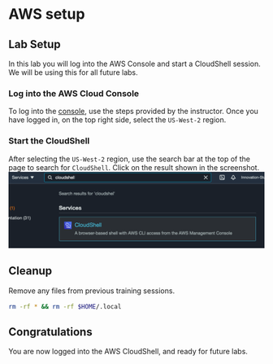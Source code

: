 # AWS setup

## Lab Setup
In this lab you will log into the AWS Console and start a CloudShell session. We will be using this for all future labs. 

### Log into the AWS Cloud Console
To log into the [console](https://console.aws.amazon.com/), use the steps provided by the instructor. Once you have logged in, on the top right side, select the `US-West-2` region. 

### Start the CloudShell 
After selecting the `US-West-2` region, use the search bar at the top of the page to search for `CloudShell`. Click on the result shown in the screenshot.
![cloudshell](images/cloudshell.png)

## Cleanup
Remove any files from previous training sessions.
```bash
rm -rf * && rm -rf $HOME/.local
```

## Congratulations
You are now logged into the AWS CloudShell, and ready for future labs. 
